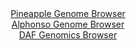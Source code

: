 <div id="Pineapple_Genome_Browser" align="center">
  <a href="https://igv.org/app/?sessionURL=blob:zZNra9swGIX_i6BlA8eW5cSJDWW4TdJmvW1102wtxSi27IjqVklx2oT896llY19WaD5sDISQXnQ55.jRBrREGyoFSAHyw54fhsADZiFXOeaKkQvMiQFpjZkhHtCkJpqIkoB0A2psLJ5enbmdC2uVSYOAWtXhWDTSN5GPOV5LgVfGLyUPjiRjeC41tlKb4FDjVga0aTsrMsdK.e7uyO8FFbY4wEwtpDAyUEQ0xcqdV_wqFQ0RkpOCL5mlrwIKp8dprPwaf8pmeVaWxJhT8jypDrLTSXYTjaa3x_HR7fTyZDaNZ_s5bQS2S00Oot6NYsN8nSB9xPgeGi_jlw6euB5.Ho6_70XD_dGTopqYg7AfDrqwG0Pk4qGiIk__k3PX6I7ub.NxlKPL8PyLxFwPcb6HDldCrqvjQZO94XzrASbLpeMBlAvdT0PoRTD2eijuvAzDgQdh4vLRkoL07t4DVuPywS2_2wD7rBw1wJDH5StAHpC6IhqknQTCfpgkqNftd2GShFtvA5aa_b1wx9OrpA9RhlBc1JRZh3RVGKGMj4Xw27L2m_WOaV5lZ1x0kSKja1ONvk245vNHqYgLNZm8yZG7_PUJndX3aPon5L1HiG_nu.JGw6_Xi3g4XbvPxRtrz9t8kPHDxwfEL8o_BhQ5u7uFU0vNsXXrXcVNfxLXYk2xsK7QUkPnlFH7PHM5yhVIQxQ5cEEpmXQkAt3MP0APemEPfvwNaLS93_4A">Pineapple Genome Browser</a>
</div>
<div id="Alphonso_Genome_Browser" align="center">
  <a href="https://igv.org/app/?sessionURL=blob:zZLtbpswGIXvxVKnTSJgTICAVE30I2nWtd0a0aypKuSAIV7Bdm0DSaPc.9xq0_50UvNj0ySEzCuDz3l4tqAjUlHOQAyQ7fq26wILqBXvZ7gRNbnEDVEgLnGtiAUkKYkkLCcg3oISK43T68_mzZXWQsWOQ7UYNJhV3FaejRv8xBnulZ3zxjnmdY2XXGLNpXKOJO64Q6tu0JMlFsI2Z3u27xRYYwfXYsWZ4o4grMp6873s1yirCOMNyZq21vQlQGbymIyFXeKPyXyW5DlR6pxspsVhcj5NbrzTdDEJjhfp1dk8DebvZrRiWLeSHCaduJlJtrjYUDGb9ZvF4_FXUqbL0fr2wDt5d7oWVBJ16IbuaAiHQQgNGMoKsv6fOpuL7tnbn0zCetTAq3Rc0uBbtT5AR6oozT06QOMJfb29C3YWqHneGhtAvpJh7ELLg4Hlo2DwvHRHFoSRYSQ5BfHdvQW0xPmD2X63BXojjDNAkcf2RR8LcFkQCeJBBGHoRhHyh.EQRpG7s7aglfXfAzxOr6MQogShICtprY3QRaaYUDZmzO7y0q6e9iR6pNtVc8Ki9ixaX_bCUPyiBBp_n5rV7Wj6B54WMMe__EhT9i2p_ol_bwli6.W.0k0_Re0FmsiqWfjs9Fk03KOG36gi2Ty8CgiZuvvBKblssDb7zcQ8_nSuw5Jips2go4ouaU31Zm448h7ELvKMuiDnNTcuAlkt30MLWq4PP_xW1Nvd734A">Alphonso Genome Browser</a>
</div>


<div id="DAF_Genomics_Browser" align="center">
  <a href="https://igv.org/app/?sessionURL=blob:tZFra9swFIb_i6D95LsdOzaE4a5dUlK6kdQJpJRwYh_HIpblSXLdLOS_T3gdg40yBh1IQuJc3lfnOZFnFJLyhiTEs9yR5brEILLi_RJYW.M9MJQkKaGWaBCBJQpsciTJiZQgFWSLO11ZKdXKxLYLKM09NpzRXFrSt6A1Je9UhTrV9Cxg8I030Esr50wnK7ChbiveSG5DnqOUpmO32Oy3PejjZ2w7tMQt62pFB9WtNqGNFVYJ2i1tCnz5i5H_oKwX_ZCul.lQP8fjbTFJ57fpyr_JNtPw4yb7PFtn4fpySfcNqE7gZF5U88NzOy7j3bTvZl.OUTjdCxbtKL_wry9vXloqUE7cyB0HThBGY3I2SM3zTiMgeSXcxA2MyBsbXhCYr1d_FOoZCE5J8vhkECUgP.j0xxNRx1aDIhK_dgMzg3BRoCCJGTtO5MaxNwqiwIlj92ycSCfqdyb5KVvEkeOlnhdaO2Bav6T1MD4t9GfwvTD.1lnvf8a0OdR05a4WsX8_u7te.xfe1cx5KP2rB9G_Acogb36s5IKB0qEfz1csUGs9ho36xcU_P52_Aw--">DAF Genomics Browser</a>
</div>
